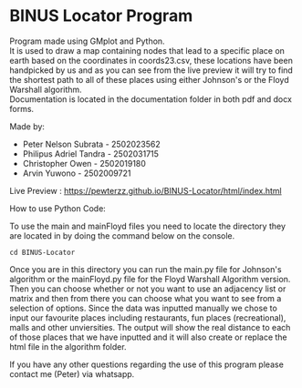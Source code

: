 # BINUS Locator Program  

Program made using GMplot and Python.  
It is used to draw a map containing nodes that lead to a specific place on earth based on the coordinates in coords23.csv, these locations have been handpicked by us and as you can see from the live preview it will try to find the shortest path to all of these places using either Johnson's or the Floyd Warshall algorithm.  
Documentation is located in the documentation folder in both pdf and docx forms.

Made by:
- Peter Nelson Subrata - 2502023562
- Philipus Adriel Tandra - 2502031715
- Christopher Owen - 2502019180
- Arvin Yuwono - 2502009721

Live Preview : https://pewterzz.github.io/BINUS-Locator/html/index.html

How to use Python Code:  

To use the main and mainFloyd files you need to locate the directory they are located in by doing the command below on the console.
```
cd BINUS-Locator
```  
Once you are in this directory you can run the main.py file for Johnson's algorithm or the mainFloyd.py file for the Floyd Warshall Algorithm version.  
Then you can choose whether or not you want to use an adjacency list or matrix and then from there you can choose what you want to see from a selection of options.
Since the data was inputted manually we chose to input our favourite places including restaurants, fun places (recreational), malls and other unviersities. The output will show the real distance to each of those places that we have inputted and it will also create or replace the html file in the algorithm folder.

If you have any other questions regarding the use of this program please contact me (Peter) via whatsapp.
